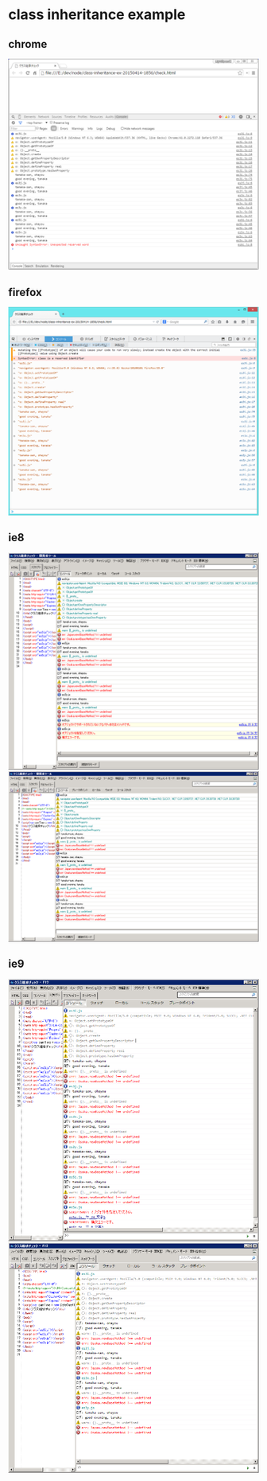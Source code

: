 class inheritance example
====

## chrome
![chrome.png](images/chrome.png)

## firefox
![firefox.png](images/firefox.png)

## ie8
![ie8-check1.png](images/ie8-check1.png)
![ie8-check2.png](images/ie8-check2.png)

## ie9
![ie9-check1.png](images/ie9-check1.png)
![ie9-check2.png](images/ie9-check2.png)
